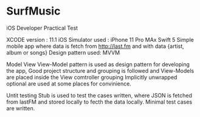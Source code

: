 # SurfMusic
iOS Developer Practical Test
 
XCODE version : 11.1
iOS Simulator used : iPhone 11 Pro MAx
Swift 5
Simple mobile app where data is fetch from http://last.fm and with data {artist, album or songs}
Design pattern used: MVVM

Model View View-Model pattern is used as design pattern for developing the app, 
Good project structure and grouping is followed and View-Models are placed inside the View comtroller grouping
Implicitly unwrapped optional are used at some places for convinience.

Untit testing
Stub is used to test the cases written, where JSON is fetched from lastFM and stored locally to fecth the data locally.
Minimal test cases are written.

